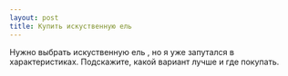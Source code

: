```yaml
---
layout: post 
title: Купить искуственную ель 
--- 
```

Нужно выбрать искуственную ель , но я уже запутался в характеристиках. Подскажите, какой вариант лучше и где покупать.
